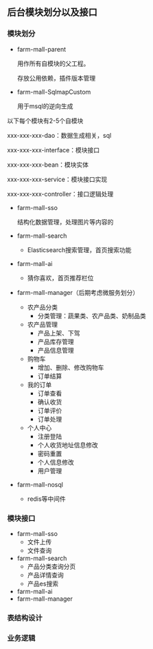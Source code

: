 ## 后台模块划分以及接口

### 模块划分

* farm-mall-parent

  用作所有自模块的父工程。

  存放公用依赖，插件版本管理

* farm-mall-SqlmapCustom

  用于msql的逆向生成

以下每个模块有2-5个自模块

xxx-xxx-xxx-dao：数据生成相关，sql

xxx-xxx-xxx-interface：模块接口

xxx-xxx-xxx-bean：模块实体

xxx-xxx-xxx-service：模块接口实现

xxx-xxx-xxx-controller：接口逻辑处理

* farm-mall-sso

  结构化数据管理，处理图片等内容的

* farm-mall-search

  * Elasticsearch搜索管理，首页搜索功能

* farm-mall-ai

  * 猜你喜欢，首页推荐栏位

* farm-mall-manager（后期考虑微服务划分）

  - 农产品分类
    - 分类管理：蔬果类、农产品类、奶制品类

  * 农产品管理
    * 产品上架、下驾
    * 产品库存管理
    * 产品信息管理

  - 购物车
    - 增加、删除、修改购物车
    - 订单结算
  - 我的订单
    - 订单查看
    - 确认收货
    - 订单评价
    - 订单处理
  - 个人中心
    * 注册登陆
    * 个人收货地址信息修改
    * 密码重置
    * 个人信息修改
    * 用户管理

* farm-mall-nosql

  * redis等中间件

### 模块接口

* farm-mall-sso
  * 文件上传
  * 文件查询
* farm-mall-search
  * 产品分类查询分页
  * 产品详情查询
  * 产品es搜索
* farm-mall-ai
* farm-mall-manager

### 表结构设计

### 业务逻辑



